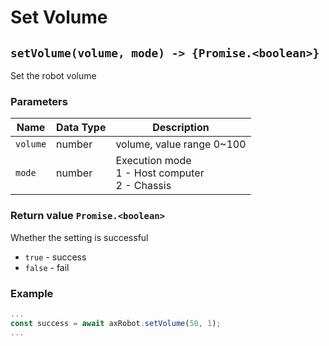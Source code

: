 # Set Volume

## `setVolume(volume, mode) -> {Promise.<boolean>}`

Set the robot volume

### Parameters

| Name | Data Type | Description |
| -------- | -------- | -------------------------------------- |
| `volume` | number | volume, value range 0~100 |
| `mode` | number | Execution mode<br/>1 - Host computer<br/>2 - Chassis |

### Return value `Promise.<boolean>`

Whether the setting is successful

* `true` - success
* `false` - fail

### Example

```javascript
...
const success = await axRobot.setVolume(50, 1);
...
````
